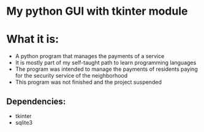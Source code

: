 # My python GUI with tkinter module

# What it is:
  - A python program that manages the payments of a service
  - It is mostly part of my self-taught path to learn programming languages
  - The program was intended to manage the payments of residents paying for the security service of the neighborhood
  - This program was not finished and the project suspended

## Dependencies:
  - tkinter
  - sqlite3
